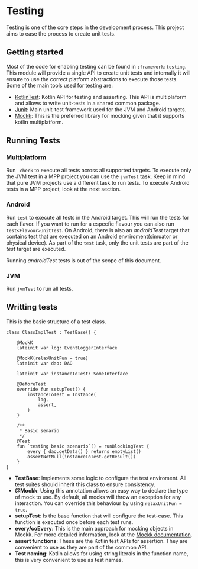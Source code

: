 # Testing

Testing is one of the core steps in the development process. This project aims to ease the process to create unit tests.

## Getting started
Most of the code for enabling testing can be found in `:framework:testing`. This module will provide a single API to create unit tests and internally it will ensure to use the correct platform abstractions to execute those tests. Some of the main tools used for testing are:

 - [KotlinTest](https://kotlinlang.org/api/latest/kotlin.test/): Kotlin API for testing and asserting. This API is multiplaform and allows to write unit-tests in a shared common package.
 - [Junit](https://junit.org/junit4/): Main unit-test framework used for the JVM and Android targets.
 - [Mockk](https://mockk.io/): This is the preferred library for mocking given that it supports kotlin multiplatform.

## Running Tests

### Multiplatform 

Run ` check` to execute all tests across all supported targets. To execute only the JVM test in a MPP project you can use the `jvmTest` task. Keep in mind that pure JVM projects use a different task to run tests. To execute Android tests in a MPP project, look at the next section.

### Android

Run `test` to execute all tests in the Android target. This will run the tests for each flavor. If you want to run for a especfic flavour you can also run `test<Flavour>UnitTest`. On Android, there is also an *androidTest* target that contains test that are executed on an Android envriroment(simuator or physical device). As part of the `test` task, only the unit tests are part of the *test* target are executed. 

Running *androidTest* tests is out of the scope of this document.

### JVM

Run  `jvmTest` to run all tests.

## Writting tests

This is the basic structure of a test class.

```
class ClassImplTest : TestBase() {

    @MockK
    lateinit var log: EventLoggerInterface

    @MockK(relaxUnitFun = true)
    lateinit var dao: DAO

    lateinit var instanceToTest: SomeInterface

    @BeforeTest
    override fun setupTest() {
        instanceToTest = Instance(
            log,
            assert,
        )
    }

    /**
     * Basic senario
     */
    @Test
    fun `testing basic scenario`() = runBlockingTest {
        every { dao.getData() } returns emptyList()
        assertNotNull(instanceToTest.getResult())
    }
}
```

- **TestBase**: Implements some logic to configure the test enviroment. All test suites should inherit this class to ensure consistency.
- **@Mockk**: Using this annotation allows an easy way to declare the type of mock to use. By default, all mocks will throw an exception for any interaction. You can override this behaviour by using `relaxUnitFun = true`. 
- **setupTest**: Is the base function that will configure the test-case. This function is executed once before each test runs.
- **every/coEvery**: This is the main approach for mocking objects in Mockk. For more detailed information, look at the [Mockk documentation](https://mockk.io/).
- **assert functions**: These are the Kotlin test APIs for assertion. They are convenient to use as they are part of the common API.
- **Test naming**: Kotlin allows for using string literals in the function name, this is very convenient to use as test names.


